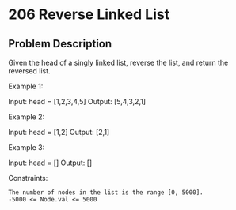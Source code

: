 # 206 Reverse Linked List

## Problem Description
Given the head of a singly linked list, reverse the list, and return the reversed list.

 

Example 1:

Input: head = [1,2,3,4,5]
Output: [5,4,3,2,1]

Example 2:

Input: head = [1,2]
Output: [2,1]

Example 3:

Input: head = []
Output: []

 

Constraints:

    The number of nodes in the list is the range [0, 5000].
    -5000 <= Node.val <= 5000
